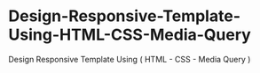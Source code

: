 # Design-Responsive-Template-Using-HTML-CSS-Media-Query
Design Responsive Template Using ( HTML - CSS - Media Query )
